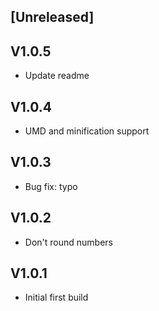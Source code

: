 ## [Unreleased]

## V1.0.5
- Update readme

## V1.0.4
- UMD and minification support

## V1.0.3
- Bug fix: typo

## V1.0.2
- Don't round numbers

## V1.0.1
- Initial first build